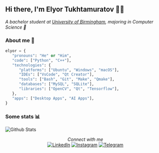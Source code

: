 ## Hi there, I'm Elyor Tukhtamuratov 👨‍💻
<p><em>A bachelor student at <a href="https://www.birmingham.ac.uk/index.aspx">University of Birmingham</a>, majoring in Computer Science 🙂
</em></p>

### About me 👤
```python
elyor = {
   "pronouns": "He" or "Him",
   "code": ["Python", "C++"],
   "technologies": {
      "platforms": ["Ubuntu", "Windows", "macOS"],
      "IDEs": ["VsCode", "Qt Creator"],
      "tools": ["Bash", "Git", "Make", "Qmake"],
      "databases": ["MySQL", "SQLite"],
      "libraries": ["OpenCV", "Qt", "Tensorflow"],
   },
   "apps": ["Desktop Apps", "AI Apps"],
}
```

### Some stats 📊
![Github Stats](https://github-readme-stats.vercel.app/api?username=elyor04&show_icons=true&icon_color=79ff97&text_color=9f9f9f&bg_color=151515)

<div align="center">
<i>Connect with me</i><br>
<a href="https://www.linkedin.com/in/elyor-tukhtamuratov" target="_blank"><img src="https://img.shields.io/badge/LinkedIn-blue?&style=flat-square&logo=linkedin&logoColor=white" alt="LinkedIn"></a>
<a href="https://www.instagram.com/elyor_04" target="_blank"><img src="https://img.shields.io/badge/Instagram-red?&style=flat-square&logo=instagram&logoColor=white" alt="Instagram"></a>
<a href="https://t.me/ogstudent" target="_blank"><img src="https://img.shields.io/badge/Telegram-blue?&style=flat-square&logo=telegram&logoColor=white" alt="Telegram"></a>
